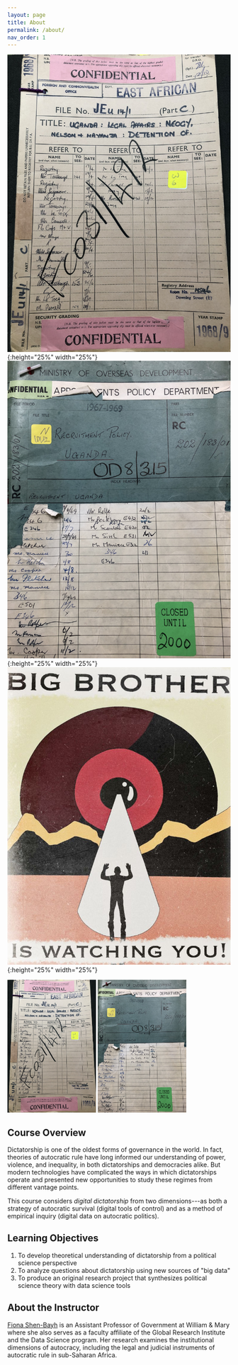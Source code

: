 ```yaml
---
layout: page
title: About
permalink: /about/
nav_order: 1
---
```


![archive_1](/images/IMG_4205.JPG){:height="25%" width="25%"}
![archive_2](/images/IMG_4191.JPG){:height="25%" width="25%"}
![archive_3](/images/big_brother.jpg){:height="25%" width="25%"}

<img src="/images/IMG_4205.JPG" width="200" height="300" />
<img src="/images/IMG_4191.JPG" width="200" height="300" />

## Course Overview

Dictatorship is one of the oldest forms of governance in the world. In fact, theories of autocratic rule have long informed our understanding of power, violence, and inequality, in both dictatorships and democracies alike. But modern technologies have complicated the ways in which dictatorships operate and presented new opportunities to study these regimes from different vantage points. 

This course considers *digital dictatorship* from two dimensions---as both a strategy of autocratic survival (digital tools of control) and as a method of empirical inquiry (digital data on autocratic politics).

## Learning Objectives

1.	To develop theoretical understanding of dictatorship from a political science perspective
2.	To analyze questions about dictatorship using new sources of "big data"
3.	To produce an original research project that synthesizes political science theory with data science tools

## About the Instructor

[Fiona Shen-Bayh](https://www.fionashenbayh.com/) is an Assistant Professor of Government at William & Mary where she also serves as a faculty affiliate of the Global Research Institute and the Data Science program. Her research examines the institutional dimensions of autocracy, including the legal and judicial instruments of autocratic rule in sub-Saharan Africa.
